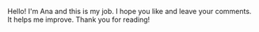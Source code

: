 Hello! I'm Ana and this is my job.
I hope you like and leave your comments. It helps me improve. 
Thank you for reading!